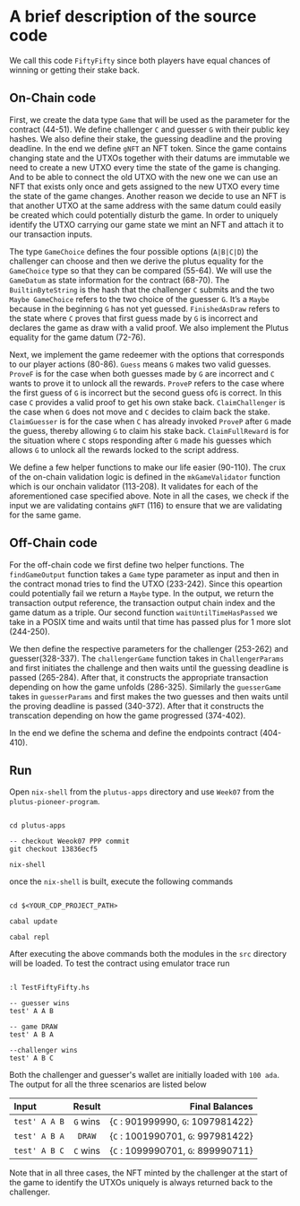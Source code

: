 # A brief description of the source code

We call this code `FiftyFifty` since both players have equal chances of winning or getting their stake back.

## On-Chain code

First, we create the data type `Game` that will be used as the parameter for the contract (44-51). We define challenger `C` and guesser `G` with their public key hashes. We also define their stake, the guessing deadline and the proving deadline. In the end we define `gNFT` an NFT token. Since the game contains changing state and the UTXOs together with their datums are immutable we need to create a new UTXO every time the state of the game is changing. And to be able to connect the old UTXO with the new one we can use an NFT that exists only once and gets assigned to the new UTXO every
time the state of the game changes. Another reason we decide to use an NFT is that another UTXO at the same address with the same datum could easily be created which could potentially disturb the game. In order to uniquely identify the UTXO carrying our game state we mint an NFT and attach it to our transaction inputs. 

The type `GameChoice` defines the four possible options (`A|B|C|D`) the challenger can choose and then we derive the plutus equality for the `GameChoice` type so that they can be compared (55-64). We will use the `GameDatum` as state information for the contract (68-70). The `BuiltinByteString` is the hash that the challenger `C` submits and the two `Maybe GameChoice` refers to the two choice of the guesser `G`. It’s a `Maybe` because in the beginning `G` has not yet guessed. `FinishedAsDraw` refers to the state where `C` proves that first guess made by `G` is incorrect and declares the game as draw with a valid proof. We also implement the Plutus equality for the game datum (72-76). 

Next, we implement the game redeemer with the options that corresponds to our player actions (80-86). `Guess` means `G` makes two valid guesses. `ProveF` is for the case when both guesses made by `G` are incorrect and `C` wants to prove it to unlock all the rewards. `ProveP` refers to the case where the first guess of `G` is incorrect but the second guess of`G` is correct. In this case `C` provides a valid proof to get his own stake back. `ClaimChallenger` is the case when `G` does not move and `C` decides to claim back the stake. `ClaimGuesser` is for the case when `C` has already invoked `ProveP` after `G` made the guess, thereby allowing `G` to claim his stake back. `ClaimFullReward` is for the situation where `C` stops responding after `G` made his guesses which allows `G` to unlock all the rewards locked to the script address.

We define a few helper functions to make our life easier (90-110). The crux of the on-chain validation logic is defined in the `mkGameValidator` function which is our onchain validator (113-208). It validates for each of the aforementioned case specified above. Note in all the cases, we check if the input we are validating contains `gNFT` (116) to ensure that we are validating for the same game. 


## Off-Chain code

For the off-chain code we first define two helper functions. The `findGameOutput` function takes a `Game` type parameter as input and then in the contract monad tries to find the UTXO (233-242). Since this opeartion could potentially fail we return a `Maybe` type. In the output, we return the transaction output reference, the transaction output chain index and the game datum as a triple. Our second function `waitUntilTimeHasPassed` we take in a POSIX time and waits until that time has passed plus for 1 more slot (244-250).

We then define the respective parameters for the challenger (253-262) and guesser(328-337). The `challengerGame` function takes in `ChallengerParams` and first initiates the challenge and then waits until the guessing deadline is passed (265-284). After that, it constructs the appropriate transaction depending on how the game unfolds (286-325). Similarly the `guesserGame` takes in `guesserParams` and first makes the two guesses and then waits until the proving deadline is passed (340-372). After that it constructs the transcation depending on how the game progressed (374-402). 

In the end we define the schema and define the endpoints contract (404-410).

## Run

Open `nix-shell` from the `plutus-apps`  directory and use `Week07` from the `plutus-pioneer-program`.

```

cd plutus-apps 

-- checkout Weeok07 PPP commit
git checkout 13836ecf5

nix-shell

```

once the `nix-shell` is built, execute the following commands

```

cd $<YOUR_CDP_PROJECT_PATH>

cabal update

cabal repl

```

After executing the above commands both the modules in the `src` directory will be loaded. 
To test the contract using emulator trace run

```

:l TestFiftyFifty.hs

-- guesser wins
test' A A B 

-- game DRAW
test' A B A

--challenger wins
test' A B C

``` 

Both the challenger and guesser's wallet are initially loaded with `100 ada`. The output for all the three scenarios are listed below

|   Input  	 |    Result   	 |            Final Balances     		|
|     :---       |    :----:     |          ---: 	 			|
|  `test' A A B` |    `G` wins   |	{`C` : 901999990,  `G`: 1097981422}	|
|  `test' A B A` |    `DRAW`     |	{`C` : 1001990701, `G`: 997981422}	|
|  `test' A B C` |    `C` wins   |	{`C` : 1099990701, `G`: 899990711}	|


Note that in all three cases, the NFT minted by the challenger at the start of the game to identify the UTXOs uniquely is always returned back to the challenger.

